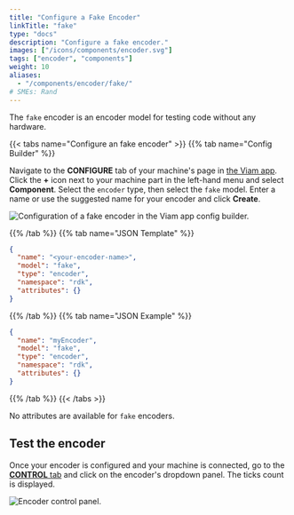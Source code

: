```yaml
---
title: "Configure a Fake Encoder"
linkTitle: "fake"
type: "docs"
description: "Configure a fake encoder."
images: ["/icons/components/encoder.svg"]
tags: ["encoder", "components"]
weight: 10
aliases:
  - "/components/encoder/fake/"
# SMEs: Rand
---
```


The `fake` encoder is an encoder model for testing code without any hardware.

{{< tabs name="Configure an fake encoder" >}}
{{% tab name="Config Builder" %}}

Navigate to the **CONFIGURE** tab of your machine's page in [the Viam app](https://app.viam.com).
Click the **+** icon next to your machine part in the left-hand menu and select **Component**.
Select the `encoder` type, then select the `fake` model.
Enter a name or use the suggested name for your encoder and click **Create**.

![Configuration of a fake encoder in the Viam app config builder.](/components/encoder/configure-fake.png)

{{% /tab %}}
{{% tab name="JSON Template" %}}

```json {class="line-numbers linkable-line-numbers"}
{
  "name": "<your-encoder-name>",
  "model": "fake",
  "type": "encoder",
  "namespace": "rdk",
  "attributes": {}
}
```

{{% /tab %}}
{{% tab name="JSON Example" %}}

```json {class="line-numbers linkable-line-numbers"}
{
  "name": "myEncoder",
  "model": "fake",
  "type": "encoder",
  "namespace": "rdk",
  "attributes": {}
}
```

{{% /tab %}}
{{< /tabs >}}

No attributes are available for `fake` encoders.

## Test the encoder

Once your encoder is configured and your machine is connected, go to the [**CONTROL** tab](/fleet/control/) and click on the encoder's dropdown panel.
The ticks count is displayed.

![Encoder control panel.](/components/encoder/control.png)
